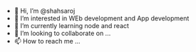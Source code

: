- 👋 Hi, I’m @shahsaroj
- 👀 I’m interested in WEb development and App development
- 🌱 I’m currently learning node and react
- 💞️ I’m looking to collaborate on ...
- 📫 How to reach me ...

<!---
shahsaroj/shahsaroj is a ✨ special ✨ repository because its `README.md` (this file) appears on your GitHub profile.
You can click the Preview link to take a look at your changes.
--->
